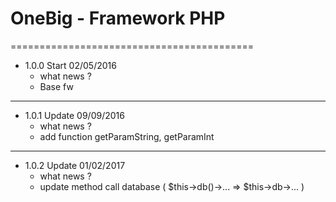 # OneBig - Framework PHP
==========================================
 - 1.0.0 Start 02/05/2016
  	+ what news ?
  	+ Base fw
 ------------------------
 
 - 1.0.1 Update 09/09/2016
  	+ what news ?
  	+ add function getParamString, getParamInt
 ------------------------
 
 - 1.0.2 Update 01/02/2017
  	+ what news ?
  	+ update method call database ( $this->db()->... => $this->db->... )
